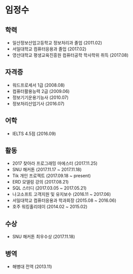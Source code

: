 # 임정수

## 학력
* 일산정보산업고등학교 정보처리과 졸업 (2011.02)
* 서일대학교 컴퓨터응용과 졸업 (2017.02)
* 영산대학교 평생교육진흥원 컴퓨터공학 학사학위 취득 (2017.08)

## 자격증

* 워드프로세서 1급 (2008.08)
* 컴퓨터활용능력 2급 (2009.06)
* 정보기기운용기능사 (2010.07)
* 정보처리산업기사 (2016.07)

## 어학

* IELTS 4.5점 (2016.09)

## 활동

* 2017 찾아라 프로그래밍 마에스터 (2017.11.25)
* SNU 해커톤 (2017.11.17 ~ 2017.11.18)
* Tik 개인 프로젝트 (2017.09.18 ~ present)
* ERD 모델링 강의 (2017.08.21)
* SQL 스터디 (2017.03.05 ~ 2017.05.21)
* 나고소프트 고객지원 및 유지보수 (2016.11 ~ 2017.06)
* 서일대학교 컴퓨터응용과 학과회장 (2015.08 ~ 2016.06)
* 호주 워킹홀리데이 (2014.02 ~ 2015.02)

## 수상

* SNU 해커톤 최우수상 (2017.11.18)

## 병역

* 해병대 전역 (2013.11)
